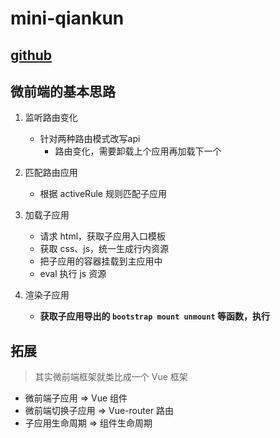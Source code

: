 
# mini-qiankun

## [github](https://github.com/WillianLiusHao/mini-qiankun/blob/main/understand.md)

## 微前端的基本思路

1. 监听路由变化
  
    - 针对两种路由模式改写api
        - 路由变化，需要卸载上个应用再加载下一个

2. 匹配路由应用

    - 根据 activeRule 规则匹配子应用

3. 加载子应用

    - 请求 html，获取子应用入口模板
    - 获取 css、js，统一生成行内资源
    - 把子应用的容器挂载到主应用中
    - eval 执行 js 资源

4. 渲染子应用
    
    - **获取子应用导出的 `bootstrap mount unmount` 等函数，执行**


## 拓展

> 其实微前端框架就类比成一个 Vue 框架  

- 微前端子应用 => Vue 组件
- 微前端切换子应用 => Vue-router 路由
- 子应用生命周期 => 组件生命周期

